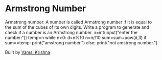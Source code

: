 # Armstrong Number
Armstrong number:  A number is called Armstrong number if it is equal to the sum of the cubes of its own digits.
Write a program to generate and check if a number is an Armstrong number.
n=int(input("enter the number:"))
temp=n
while n>0:
    d=n%10
    n=n//10
    sum=sum+pow(d,3)
if sum==temp:
    print("amstrong number.")
else:
    print("not amstrong number.")

Built by [Vamsi Krishna][lk]

[lk]:https://github.com/vamshikrishna10

